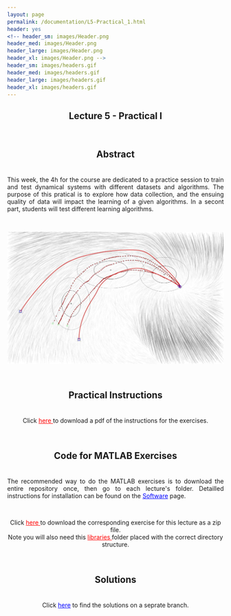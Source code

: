 ```yaml
---
layout: page
permalink: /documentation/L5-Practical_1.html
header: yes
<!-- header_sm: images/Header.png
header_med: images/Header.png
header_large: images/Header.png
header_xl: images/Header.png -->
header_sm: images/headers.gif
header_med: images/headers.gif
header_large: images/headers.gif
header_xl: images/headers.gif
--- 
```


<section class="small-12 large-8 columns page-content">
    

<h1 align="center"> <strong>Lecture 5 - Practical I</strong></h1>

<br>

<h2 align="center"> <strong> Abstract </strong> </h2>
<div style="line-height: 50%">    
<br>    
</div> 
<p align="justify" > This week, the 4h for the course are dedicated to a practice session to train and test dynamical systems with different datasets and algorithms. The purpose of this pratical is to explore how data collection, and the ensuing quality of data will impact the learning of a given algorithms. In a secont part, students will test different learning algorithms. </p>

<br>
<p align="center">  <img src="../images/learning_DS.jpg" alt="image" style="width: 600px; vertical-align: middle;"/> </p>
<br>
<h2 align="center">  <strong>  Practical Instructions </strong>  </h2>
<div style="line-height: 50%">    
<br>    
</div> 
<p align="center"> Click <a href="https://www.epfl.ch/labs/lasa/wp-content/uploads/2022/11/Instructions_Practical_1.pdf" target="_blank" style="color: red;"> here </a> to download a pdf of the instructions for the exercises.</p>

<br>

<h2 align="center"><strong>Code for MATLAB Exercises</strong></h2>
<div style="line-height: 50%">    
<br>    
</div> 
<p align="justify"> The recommended way to do the MATLAB exercises is to download the entire repository once, then go to each lecture's folder. Detailled instructions for installation can be found on the <a href="Software.html" style="color: blue;">Software</a> page. </p>
<br>
<p align="center"> Click <a href="https://www.epfl.ch/labs/lasa/wp-content/uploads/2024/09/practical_1.zip" target="_blank" style="color: red;"> here </a> to download the corresponding exercise for this lecture as a zip file. <br> Note you will also need this <a href="https://www.epfl.ch/labs/lasa/wp-content/uploads/2024/09/libraries.zip" target="_blank" style="color: red;"> libraries </a> folder placed with the correct directory structure.  </p> 

<br>

<h2 align="center"><strong>Solutions</strong></h2>
<div style="line-height: 50%">    
<br>    
</div> 
<p align="center">Click <a href="https://github.com/learningadaptivereactiverobotcontrol/book-code/tree/practicals_solutions/practical_1" target="_blank" style="color: blue;">here</a> to find the solutions on a seprate branch.</p>
